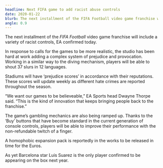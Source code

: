 ```yaml
---
headline: Next FIFA game to add racist abuse controls
date: 2020-01-22
blurb: The next installment of the FIFA Football video game franchise will include a variety of racist controls, EA confirmed today.
angle: 0.9
---
```


The next installment of the _FIFA Football_ video game franchise will include a variety of racist controls, EA confirmed today.

In response to calls for the games to be more realistic, the studio has been hard at work adding a complex system of prejudice and provocation. Working in a similar way to the diving mechanism, players will be able to shout 37 slurs in 12 languages.

Stadiums will have ‘prejudice scores’ in accordance with their reputations. These scores will update weekly as different hate crimes are reported throughout the season.

“We want our games to be believeable,” EA Sports head Dwayne Thorpe said. “This is the kind of innovation that keeps bringing people back to the franchise.”

The game’s gambling mechanics are also being ramped up. Thanks to the ‘Buy’ buttons that have become standard in the current generation of console controls, players will be able to improve their performance with the non-refundable twitch of a finger.

A homophobic expansion pack is reportedly in the works to be released in time for the Euros.

As yet Barcelona star Luis Suarez is the only player confirmed to be appearing on the box next year.
